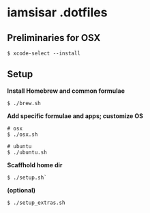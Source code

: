 # iamsisar .dotfiles

## Preliminaries for OSX

```
$ xcode-select --install
```

## Setup

**Install Homebrew and common formulae**

```
$ ./brew.sh
```

**Add specific formulae and apps; customize OS**

```
# osx 
$ ./osx.sh
```
```
# ubuntu 
$ ./ubuntu.sh
```

**Scaffhold home dir**

```
$ ./setup.sh`
```

**(optional)** 
```
$ ./setup_extras.sh
```